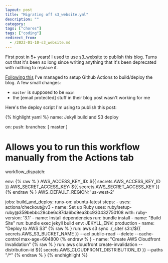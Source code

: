 ```yaml
---
layout: post
title: "Migrating off s3_website.yml"
description: ""
category:
tags: ["chores"]
tags: ["coding"]
redirect_from:
  - /2023-01-10-s3_website.md
---
```


First post in 5+ years! I used to use [s3_website](https://github.com/laurilehmijoki/s3_website) to publish this blog. Turns out that it's been so long since writing anything that it's been deprecated with nothing to replace it.

[Following this](https://pagertree.com/blog/jekyll-site-to-aws-s3-using-github-actions) I've managed to setup Github Actions to build/deploy the blog. A few small changes:

<!--more-->

+ `master` is supposed to be `main` 
+ the [email protected] stuff in their blog post wasn't working for me

Here's the deploy script I'm using to publish this post:

{% highlight yaml %}
name: Jekyll build and S3 deploy

on:
  push:
    branches: [ master ]

  # Allows you to run this workflow manually from the Actions tab
  workflow_dispatch:

env:
{% raw % }
  AWS_ACCESS_KEY_ID: ${{ secrets.AWS_ACCESS_KEY_ID }}
  AWS_SECRET_ACCESS_KEY: ${{ secrets.AWS_SECRET_ACCESS_KEY }}
{% endraw % }
  AWS_DEFAULT_REGION: 'us-west-2'

jobs:
  build_and_deploy:
    runs-on: ubuntu-latest
    steps:
      - uses: actions/checkout@v3
      - name: Set up Ruby
        uses: ruby/setup-ruby@359bebbc29cbe6c87da6bc9ea3bc930432750108
        with:
          ruby-version: '3.1'
      - name: Install dependencies
        run: bundle install
      - name: "Build Site"
        run: bundle exec jekyll build
        env:
          JEKYLL_ENV: production
      - name: "Deploy to AWS S3"
{% raw % }
        run: aws s3 sync ./_site/ s3://${{ secrets.AWS_S3_BUCKET_NAME }} --acl public-read --delete --cache-control max-age=604800
{% endraw % }
      - name: "Create AWS Cloudfront Invalidation"
{% raw % }
        run: aws cloudfront create-invalidation --distribution-id ${{ secrets.AWS_CLOUDFRONT_DISTRIBUTION_ID }} --paths "/*"
{% endraw % }
{% endhighlight %}

